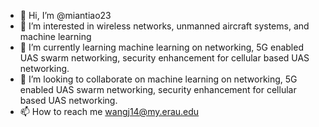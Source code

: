 - 👋 Hi, I’m @miantiao23
- 👀 I’m interested in wireless networks, unmanned aircraft systems, and machine learning
- 🌱 I’m currently learning machine learning on networking, 5G enabled UAS swarm networking, security enhancement for cellular based UAS networking.
- 💞️ I’m looking to collaborate on machine learning on networking, 5G enabled UAS swarm networking, security enhancement for cellular based UAS networking.
- 📫 How to reach me wangj14@my.erau.edu

<!---
miantiao23/miantiao23 is a ✨ special ✨ repository because its `README.md` (this file) appears on your GitHub profile.
You can click the Preview link to take a look at your changes.
--->
